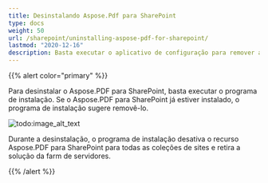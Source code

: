 ```yaml
---
title: Desinstalando Aspose.Pdf para SharePoint
type: docs
weight: 50
url: /sharepoint/uninstalling-aspose-pdf-for-sharepoint/
lastmod: "2020-12-16"
description: Basta executar o aplicativo de configuração para remover a API PDF SharePoint, e ele será desinstalado e desativado para todas as coleções de sites.
---
```


{{% alert color="primary" %}}

Para desinstalar o Aspose.PDF para SharePoint, basta executar o programa de instalação. Se o Aspose.PDF para SharePoint já estiver instalado, o programa de instalação sugere removê-lo.

![todo:image_alt_text](uninstalling-aspose-pdf-for-sharepoint_1.png)

Durante a desinstalação, o programa de instalação desativa o recurso Aspose.PDF para SharePoint para todas as coleções de sites e retira a solução da farm de servidores.

{{% /alert %}}